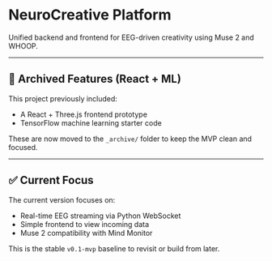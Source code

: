 # NeuroCreative Platform

Unified backend and frontend for EEG-driven creativity using Muse 2 and WHOOP.

---

## 🧊 Archived Features (React + ML)

This project previously included:

- A React + Three.js frontend prototype
- TensorFlow machine learning starter code

These are now moved to the `_archive/` folder to keep the MVP clean and focused.

---

## ✅ Current Focus

The current version focuses on:

- Real-time EEG streaming via Python WebSocket
- Simple frontend to view incoming data
- Muse 2 compatibility with Mind Monitor

This is the stable `v0.1-mvp` baseline to revisit or build from later.